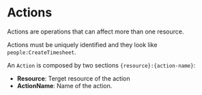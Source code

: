 # Actions

Actions are operations that can affect more than one resource.

Actions must be uniquely identified and they look like `people:CreateTimesheet`.

An `Action` is composed by two sections `{resource}:{action-name}`:

- **Resource**: Terget resource of the action
- **ActionName**: Name of the action.
